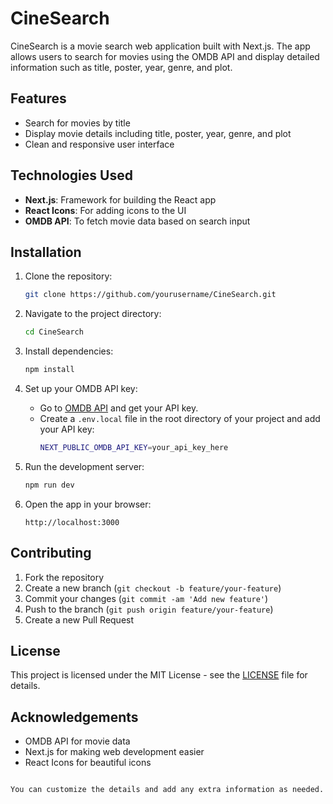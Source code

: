 # CineSearch

CineSearch is a movie search web application built with Next.js. The app allows users to search for movies using the OMDB API and display detailed information such as title, poster, year, genre, and plot.

## Features

- Search for movies by title
- Display movie details including title, poster, year, genre, and plot
- Clean and responsive user interface

## Technologies Used

- **Next.js**: Framework for building the React app
- **React Icons**: For adding icons to the UI
- **OMDB API**: To fetch movie data based on search input

## Installation

1. Clone the repository:
   ```bash
   git clone https://github.com/yourusername/CineSearch.git

2. Navigate to the project directory:
   ```bash
   cd CineSearch
   ```

3. Install dependencies:
   ```bash
   npm install
   ```

4. Set up your OMDB API key:
   - Go to [OMDB API](https://www.omdbapi.com/) and get your API key.
   - Create a `.env.local` file in the root directory of your project and add your API key:
     ```bash
     NEXT_PUBLIC_OMDB_API_KEY=your_api_key_here
     ```

5. Run the development server:
   ```bash
   npm run dev
   ```

6. Open the app in your browser:
   ```
   http://localhost:3000
   ```

## Contributing

1. Fork the repository
2. Create a new branch (`git checkout -b feature/your-feature`)
3. Commit your changes (`git commit -am 'Add new feature'`)
4. Push to the branch (`git push origin feature/your-feature`)
5. Create a new Pull Request

## License

This project is licensed under the MIT License - see the [LICENSE](LICENSE) file for details.

## Acknowledgements

- OMDB API for movie data
- Next.js for making web development easier
- React Icons for beautiful icons
```

You can customize the details and add any extra information as needed.
